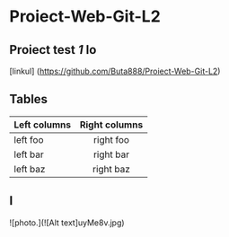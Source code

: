 # Proiect-Web-Git-L2 
## Proiect test *1* **lo**
[linkul] (https://github.com/Buta888/Proiect-Web-Git-L2)

## Tables

| Left columns  | Right columns |
| ------------- |:-------------:|
| left foo      | right foo     |
| left bar      | right bar     |
| left baz      | right baz     |

## I
![photo.](![Alt text]uyMe8v.jpg)


